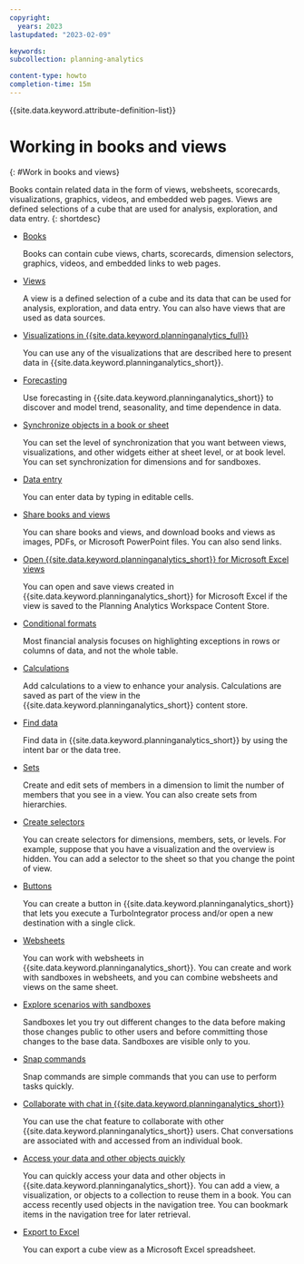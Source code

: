 ```yaml
---
copyright:
  years: 2023
lastupdated: "2023-02-09"

keywords:
subcollection: planning-analytics

content-type: howto
completion-time: 15m
---
```


{{site.data.keyword.attribute-definition-list}}

# Working in books and views
{: #Work in books and views}

Books contain related data in the form of views, websheets, scorecards, visualizations, graphics, videos, and embedded web pages. Views are defined selections of a cube that are used for analysis, exploration, and data entry.
{: shortdesc}

- [Books](https://www.ibm.com/docs/planning-analytics/2.0.0?topic=wibv-books)

  Books can contain cube views, charts, scorecards, dimension selectors, graphics, videos, and embedded links to web pages.

- [Views](https://www.ibm.com/docs/planning-analytics/2.0.0?topic=wibv-views)

  A view is a defined selection of a cube and its data that can be used for analysis, exploration, and data entry. You can also have      views that are used as data sources.

- [Visualizations in {{site.data.keyword.planninganalytics_full}}](https://www.ibm.com/docs/planning-analytics/2.0.0?topic=wibv-visualizations-in-planning-analytics-workspace)

  You can use any of the visualizations that are described here to present data in {{site.data.keyword.planninganalytics_short}}.

- [Forecasting](https://www.ibm.com/docs/planning-analytics/2.0.0?topic=wibv-forecasting)

  Use forecasting in {{site.data.keyword.planninganalytics_short}} to discover and model trend, seasonality, and time dependence in data.

- [Synchronize objects in a book or sheet](https://www.ibm.com/docs/planning-analytics/2.0.0?topic=wibv-synchronize-objects-in-book-sheet)

  You can set the level of synchronization that you want between views, visualizations, and other widgets either at sheet level, or at book level. You can set synchronization for dimensions and for sandboxes.

- [Data entry](https://www.ibm.com/docs/planning-analytics/2.0.0?topic=wibv-data-entry)

  You can enter data by typing in editable cells.

- [Share books and views](https://www.ibm.com/docs/planning-analytics/2.0.0?topic=wibv-share-books-views)

  You can share books and views, and download books and views as images, PDFs, or Microsoft PowerPoint files. You can also send links.

- [Open {{site.data.keyword.planninganalytics_short}} for Microsoft Excel views](https://www.ibm.com/docs/planning-analytics/2.0.0?topic=views-open-planning-analytics-microsoft-excel)

  You can open and save views created in {{site.data.keyword.planninganalytics_short}} for Microsoft Excel if the view is saved to the Planning Analytics Workspace Content Store.

- [Conditional formats](https://www.ibm.com/docs/planning-analytics/2.0.0?topic=wibv-conditional-formats)

  Most financial analysis focuses on highlighting exceptions in rows or columns of data, and not the whole table.

- [Calculations](https://www.ibm.com/docs/planning-analytics/2.0.0?topic=wibv-calculations)

  Add calculations to a view to enhance your analysis. Calculations are saved as part of the view in the {{site.data.keyword.planninganalytics_short}} content store.

- [Find data](https://www.ibm.com/docs/planning-analytics/2.0.0?topic=wibv-find-data)

  Find data in {{site.data.keyword.planninganalytics_short}} by using the intent bar or the data tree.

- [Sets](https://www.ibm.com/docs/planning-analytics/2.0.0?topic=wibv-sets)

  Create and edit sets of members in a dimension to limit the number of members that you see in a view. You can also create sets from hierarchies.

- [Create selectors](https://www.ibm.com/docs/planning-analytics/2.0.0?topic=wibv-create-selectors)

  You can create selectors for dimensions, members, sets, or levels. For example, suppose that you have a visualization and the overview is hidden. You can add a selector to the sheet so that you change the point of view.

- [Buttons](https://www.ibm.com/docs/planning-analytics/2.0.0?topic=wibv-buttons)

  You can create a button in {{site.data.keyword.planninganalytics_short}} that lets you execute a TurboIntegrator process and/or open a new destination with a single click.

- [Websheets](https://www.ibm.com/docs/planning-analytics/2.0.0?topic=views-websheets)

  You can work with websheets in {{site.data.keyword.planninganalytics_short}}. You can create and work with sandboxes in websheets, and you can combine websheets and views on the same sheet.

- [Explore scenarios with sandboxes](https://www.ibm.com/docs/planning-analytics/2.0.0?topic=wibv-explore-scenarios-sandboxes)

  Sandboxes let you try out different changes to the data before making those changes public to other users and before committing those changes to the base data. Sandboxes are visible only to you.

- [Snap commands](https://www.ibm.com/docs/planning-analytics/2.0.0?topic=wibv-snap-commands)

  Snap commands are simple commands that you can use to perform tasks quickly.

- [Collaborate with chat in {{site.data.keyword.planninganalytics_short}}](https://www.ibm.com/docs/planning-analytics/2.0.0?topic=views-collaborate-chat-in-planning-analytics-workspace-classic)

  You can use the chat feature to collaborate with other {{site.data.keyword.planninganalytics_short}} users. Chat conversations are associated with and accessed from an individual book.

- [Access your data and other objects quickly](https://www.ibm.com/docs/planning-analytics/2.0.0?topic=wibv-access-your-data-other-objects-quickly)

  You can quickly access your data and other objects in {{site.data.keyword.planninganalytics_short}}. You can add a view, a visualization, or objects to a collection to reuse them in a book. You can access recently used objects in the navigation tree. You can bookmark items in the navigation tree for later retrieval.

- [Export to Excel](https://www.ibm.com/docs/planning-analytics/2.0.0?topic=wibv-export-excel)

  You can export a cube view as a Microsoft Excel spreadsheet.
